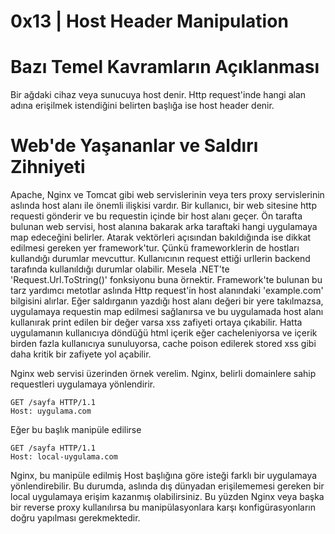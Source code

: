 # **0x13 | Host Header Manipulation**

# **Bazı Temel Kavramların Açıklanması**

Bir ağdaki cihaz veya sunucuya host denir. Http request'inde hangi alan adına erişilmek istendiğini belirten başlığa ise host header denir. 

# **Web'de Yaşananlar ve Saldırı Zihniyeti**

Apache, Nginx ve Tomcat gibi web servislerinin veya ters proxy servislerinin aslında host alanı ile önemli ilişkisi vardır. Bir kullanıcı, bir web sitesine http 
requesti gönderir ve bu requestin içinde bir host alanı geçer. Ön tarafta bulunan web servisi, host alanına bakarak arka taraftaki hangi uygulamaya map edeceğini 
belirler. Atarak vektörleri açısından bakıldığında ise dikkat edilmesi gereken yer framework'tur. Çünkü frameworklerin de hostları kullandığı durumlar mevcuttur. Kullanıcının request ettiği urllerin backend tarafında kullanıldığı durumlar olabilir. Mesela .NET'te 'Request.Url.ToString()' fonksiyonu buna örnektir. Framework'te bulunan bu tarz yardımcı metotlar aslında Http request'in host alanındaki 'example.com' bilgisini alırlar. Eğer saldırganın yazdığı host alanı değeri bir yere takılmazsa, uygulamaya requestin map edilmesi sağlanırsa ve bu uygulamada host alanı kullanırak print edilen bir değer varsa xss zafiyeti ortaya çıkabilir. Hatta uygulamanın kullanıcıya döndüğü html içerik eğer cacheleniyorsa ve içerik birden fazla kullanıcıya sunuluyorsa, cache poison edilerek stored xss gibi daha kritik bir zafiyete yol açabilir. 

Nginx web servisi üzerinden örnek verelim. Nginx, belirli domainlere sahip requestleri uygulamaya yönlendirir.

```
GET /sayfa HTTP/1.1
Host: uygulama.com
```

Eğer bu başlık manipüle edilirse

```
GET /sayfa HTTP/1.1
Host: local-uygulama.com
```

Nginx, bu manipüle edilmiş Host başlığına göre isteği farklı bir uygulamaya yönlendirebilir. Bu durumda, aslında dış dünyadan erişilememesi gereken bir local uygulamaya erişim kazanmış olabilirsiniz. Bu yüzden Nginx veya başka bir reverse proxy kullanılırsa bu manipülasyonlara karşı konfigürasyonların doğru yapılması gerekmektedir.
